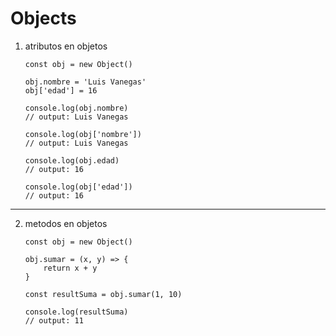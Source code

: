 # Objects

1. atributos en objetos

    ```JS
    const obj = new Object()

    obj.nombre = 'Luis Vanegas'
    obj['edad'] = 16

    console.log(obj.nombre)
    // output: Luis Vanegas

    console.log(obj['nombre'])
    // output: Luis Vanegas

    console.log(obj.edad)
    // output: 16

    console.log(obj['edad'])
    // output: 16
    ```

-----

2. metodos en objetos

    ```JS
    const obj = new Object()

    obj.sumar = (x, y) => {
        return x + y
    }

    const resultSuma = obj.sumar(1, 10)

    console.log(resultSuma)
    // output: 11
    ```